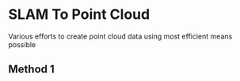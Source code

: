 # SLAM To Point Cloud

Various efforts to create point cloud data using most efficient means possible

## Method 1
